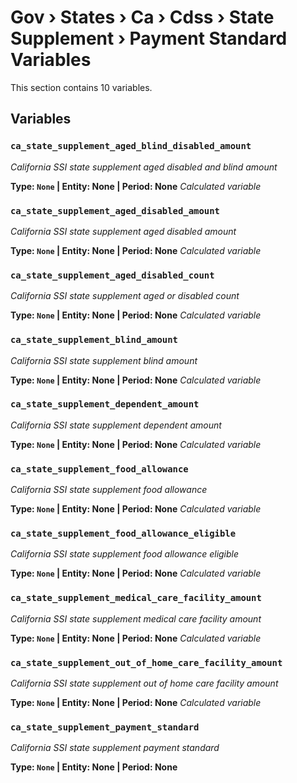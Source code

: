 # Gov › States › Ca › Cdss › State Supplement › Payment Standard Variables

This section contains 10 variables.

## Variables

### `ca_state_supplement_aged_blind_disabled_amount`
*California SSI state supplement aged disabled and blind amount*

**Type: `None` | Entity: None | Period: None**
*Calculated variable*

### `ca_state_supplement_aged_disabled_amount`
*California SSI state supplement aged disabled amount*

**Type: `None` | Entity: None | Period: None**
*Calculated variable*

### `ca_state_supplement_aged_disabled_count`
*California SSI state supplement aged or disabled count*

**Type: `None` | Entity: None | Period: None**
*Calculated variable*

### `ca_state_supplement_blind_amount`
*California SSI state supplement blind amount*

**Type: `None` | Entity: None | Period: None**
*Calculated variable*

### `ca_state_supplement_dependent_amount`
*California SSI state supplement dependent amount*

**Type: `None` | Entity: None | Period: None**
*Calculated variable*

### `ca_state_supplement_food_allowance`
*California SSI state supplement food allowance*

**Type: `None` | Entity: None | Period: None**
*Calculated variable*

### `ca_state_supplement_food_allowance_eligible`
*California SSI state supplement food allowance eligible*

**Type: `None` | Entity: None | Period: None**
*Calculated variable*

### `ca_state_supplement_medical_care_facility_amount`
*California SSI state supplement medical care facility amount*

**Type: `None` | Entity: None | Period: None**
*Calculated variable*

### `ca_state_supplement_out_of_home_care_facility_amount`
*California SSI state supplement out of home care facility amount*

**Type: `None` | Entity: None | Period: None**
*Calculated variable*

### `ca_state_supplement_payment_standard`
*California SSI state supplement payment standard*

**Type: `None` | Entity: None | Period: None**
